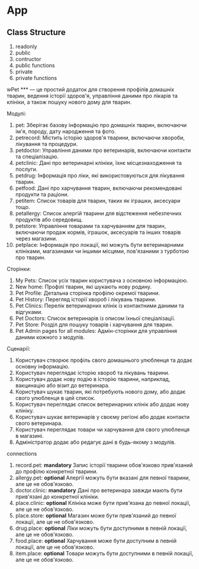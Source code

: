 # App

## Class Structure
1) readonly
2) public
3) contructor
4) public functions
5) private
6) private functions


wPet *** — це простий додаток для створення профілів домашніх тварин, ведення історії здоров'я, управління даними про лікарів та клініки, а також пошуку нового дому для тварин.

Модулі:
1. pet: Зберігає базову інформацію про домашніх тварин, включаючи ім'я, породу, дату народження та фото.
2. petrecord: Містить історію здоров'я тварини, включаючи хвороби, лікування та процедури.
3. petdoctor: Управління даними про ветеринарів, включаючи контакти та спеціалізацію.
4. petclinic: Дані про ветеринарні клініки, їхнє місцезнаходження та послуги.
5. petdrug: Інформація про ліки, які використовуються для лікування тварин.
6. petfood: Дані про харчування тварин, включаючи рекомендовані продукти та раціони.
7. petitem: Список товарів для тварин, таких як іграшки, аксесуари тощо.
8. petallergy: Список алергій тварини для відстеження небезпечних продуктів або середовищ.
9. petstore: Управління товарами та харчуванням для тварин, включаючи продаж кормів, іграшок, аксесуарів та інших товарів через магазини.  
10. petplace: Інформація про локації, які можуть бути ветеринарними клініками, магазинами чи іншими місцями, пов'язаними з турботою про тварин.  


Сторінки:
1. My Pets: Список усіх тварин користувача з основною інформацією.
2. New home: Профілі тварин, які шукають нову родину.
3. Pet Profile: Детальна сторінка профілю окремої тварини.
4. Pet History: Перегляд історії хвороб і лікувань тварини.
5. Pet Clinics: Перелік ветеринарних клінік із контактними даними та відгуками.
6. Pet Doctors: Список ветеринарів із описом їхньої спеціалізації.
7. Pet Store: Розділ для пошуку товарів і харчування для тварин.
8. Pet Admin pages for all modules: Адмін-сторінки для управління даними кожного з модулів.

Сценарії:
1. Користувач створює профіль свого домашнього улюбленця та додає основну інформацію.
2. Користувач переглядає історію хвороб та лікувань тварини.
3. Користувач додає нову подію в історію тварини, наприклад, вакцинацію або візит до ветеринара.
4. Користувач шукає тварин, які потребують нового дому, або додає свого улюбленця в цей список.
5. Користувач переглядає список ветеринарних клінік або додає нову клініку.
6. Користувач шукає ветеринарів у своєму регіоні або додає контакти свого ветеринара.
7. Користувач переглядає товари чи харчування для свого улюбленця в магазині.
8. Адміністратор додає або редагує дані в будь-якому з модулів.

connections
1. record.pet: **mandatory** Запис історії тварини обов'язково прив'язаний до профілю конкретної тварини.
2. allergy.pet: **optional** Алергії можуть бути вказані для певної тварини, але це не обов'язково.
3. doctor.clinic: **mandatory** Дані про ветеринара завжди мають бути прив'язані до конкретної клініки.
4. place.clinic: **optional** Клініка може бути прив'язана до певної локації, але це не обов'язково.
5. place.store: **optional** Магазин може бути прив'язаний до певної локації, але це не обов'язково.
6. drug.place: **optional** Ліки можуть бути доступними в певній локації, але це не обов'язково.
7. food.place: **optional** Харчування може бути доступним в певній локації, але це не обов'язково.
8. item.place: **optional** Товари можуть бути доступними в певній локації, але це не обов'язково.